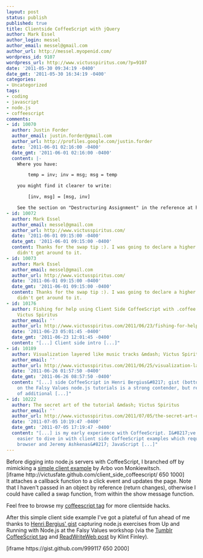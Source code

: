 ```yaml
---
layout: post
status: publish
published: true
title: Clientside CoffeeScript with jQuery
author: Mark Essel
author_login: messel
author_email: messel@gmail.com
author_url: http://messel.myopenid.com/
wordpress_id: 9107
wordpress_url: http://www.victusspiritus.com/?p=9107
date: '2011-05-30 09:34:19 -0400'
date_gmt: '2011-05-30 16:34:19 -0400'
categories:
- Uncategorized
tags:
- coding
- javascript
- node.js
- coffeescript
comments:
- id: 10070
  author: Justin Forder
  author_email: justin.forder@gmail.com
  author_url: http://profiles.google.com/justin.forder
  date: '2011-06-01 02:16:00 -0400'
  date_gmt: '2011-06-01 02:16:00 -0400'
  content: |-
    Where you have:

        temp = inv; inv = msg; msg = temp

    you might find it clearer to write:

        [inv, msg] = [msg, inv]

    See the section on "Destructuring Assignment" in the reference at http://jashkenas.github.com/coffee-script/
- id: 10072
  author: Mark Essel
  author_email: messel@gmail.com
  author_url: http://www.victusspiritus.com/
  date: '2011-06-01 09:15:00 -0400'
  date_gmt: '2011-06-01 09:15:00 -0400'
  content: Thanks for the swap tip :). I was going to declare a higher scope tmp but
    didn't get around to it.
- id: 10073
  author: Mark Essel
  author_email: messel@gmail.com
  author_url: http://www.victusspiritus.com/
  date: '2011-06-01 09:15:00 -0400'
  date_gmt: '2011-06-01 09:15:00 -0400'
  content: Thanks for the swap tip :). I was going to declare a higher scope tmp but
    didn't get around to it.
- id: 10176
  author: Fishing for help using Client Side CoffeeScript with .coffee files &mdash;
    Victus Spiritus
  author_email: ''
  author_url: http://www.victusspiritus.com/2011/06/23/fishing-for-help-using-client-side-coffeescript-with-coffee-files/
  date: '2011-06-23 05:01:45 -0400'
  date_gmt: '2011-06-23 12:01:45 -0400'
  content: "[...] Client side intro [...]"
- id: 10189
  author: Visualization layered like music tracks &mdash; Victus Spiritus
  author_email: ''
  author_url: http://www.victusspiritus.com/2011/06/25/visualization-layered-like-music-tracks/
  date: '2011-06-26 01:57:50 -0400'
  date_gmt: '2011-06-26 08:57:50 -0400'
  content: "[...] side CoffeeScript in Henri Bergius&#8217; gist (bottom of post)
    on the Falsy Values node.js tutorials is a strong contender, but requires a couple
    of additional [...]"
- id: 10222
  author: The secret art of the tutorial &mdash; Victus Spiritus
  author_email: ''
  author_url: http://www.victusspiritus.com/2011/07/05/the-secret-art-of-the-tutorial/
  date: '2011-07-05 10:19:47 -0400'
  date_gmt: '2011-07-05 17:19:47 -0400'
  content: "[...] is my early experience with CoffeeScript. I&#8217;ve found it much
    easier to dive in with client side CoffeeScript examples which require only a
    browser and Jeremy Ashkenas&#8217; JavaScript [...]"
---
```

<p>Before digging into node.js servers with CoffeeScript, I branched off by mimicking a <a href="http://geekiriki.blogspot.com/2010/08/jquery-meets-coffeescript.html">simple client example</a> by Arbo von Monkiewitsch.<br />
[iframe http://victusfate.github.com/client_side_coffeescript/ 650 1000]<br />
It attaches a callback function to a click event and updates the page. Note that I haven't passed in an object by reference (return changes), otherwise I could have called a swap function, from within the show message function.</p>
<p>Feel free to browse my <a href="http://www.victusspiritus.com/tag/coffeescript/">coffeescript tag</a> for more clientside hacks. </p>
<p>After this simple client side example I've got a plateful of fun ahead of me thanks to <a href="https://gist.github.com/978411">Henri Bergius' gist</a> capturing node.js exercises from Up and Running with Node.js at the Falsy Values workshop (via the <a href="http://www.tumblr.com/tagged/coffeescript">Tumblr CoffeeScript tag</a> and <a href="http://www.readwriteweb.com/hack/2011/05/coffeescript-nodejs-exercises.php">ReadWriteWeb post</a> by Klint Finley).</p>
<p>[iframe https://gist.github.com/999117 650 2000]</p>

